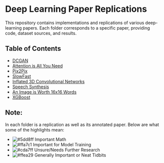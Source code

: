 # Deep Learning Paper Replications

This repository contains implementations and replications of various deep-learning papers. Each folder corresponds to a specific paper, providing code, dataset sources, and results.

## Table of Contents

- [DCGAN](/dc_gan)
- [Attention is All You Need](/AIAYN)
- [Pix2Pix](/pix2pix)
- [SlowFast](/slowfast)
- [Inflated 3D Convolutional Networks](/inflated3d_covnet)
- [Speech Synthesis](/speech_synthesis)
- [An Image is Worth 16x16 Words](/ViT)
- [XGBoost](/xgboost)

## Note:
In each folder is a replication as well as its annotated paper. Below are what some of the highlights mean:
- ![#5dd8ff](https://placehold.co/15x15/5dd8ff/5dd8ff.png) Important Math
- ![#ffa7c1](https://placehold.co/15x15/ffa7c1/ffa7c1.png) Important for Model Training
- ![#cda7ff](https://placehold.co/15x15/cda7ff/cda7ff.png) Unsure/Needs Further Research
- ![#ffea29](https://placehold.co/15x15/ffea29/ffea29.png) Generally Important or Neat Tidbits
